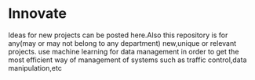 # Innovate
Ideas for new projects can be posted here.Also this repository is for any(may or may not belong to any department) new,unique or relevant projects.
use machine learning for data management in order to get the most efficient way of management of systems such as traffic control,data manipulation,etc
